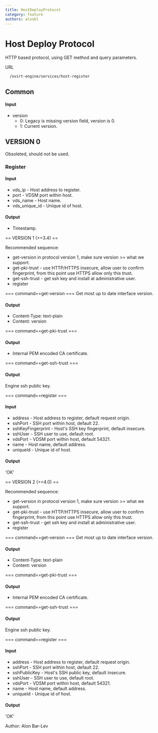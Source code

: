 ```yaml
---
title: HostDeployProtocol
category: feature
authors: alonbl
---
```


# Host Deploy Protocol

HTTP based protocol, using GET method and query parameters.

URL

      /ovirt-engine/services/host-register

## Common

#### Input

*   version
    -   0: Legacy is missing version field, version is 0.
    -   1: Current version.

## VERSION 0

Obsoleted, should not be used.

### Register

#### Input

*   vds_ip - Host address to register.
*   port - VDSM port within host.
*   vds_name - Host name.
*   vds_unique_id - Unique id of host.

#### Output

*   Timestamp.

== VERSION 1 (>=3.4) ==

Recommended sequence:

*   get-version in protocol version 1, make sure version >= what we support.
*   get-pki-trust - use HTTP/HTTPS insecure, allow user to confirm fingerprint, from this point use HTTPS allow only this trust.
*   get-ssh-trust - get ssh key and install at administrative user.
*   register

=== command==get-version === Get most up to date interface version.

#### Output

*   Content-Type: text-plain
*   Content: version

=== command==get-pki-trust ===

#### Output

*   Internal PEM encoded CA certificate.

=== command==get-ssh-trust ===

#### Output

Engine ssh public key.

=== command==register ===

#### Input

*   address - Host address to register, default request origin.
*   sshPort - SSH port within host, default 22.
*   sshKeyFingerprint - Host's SSH key fingerprint, default insecure.
*   sshUser - SSH user to use, default root.
*   vdsPort - VDSM port within host, default 54321.
*   name - Host name, default address.
*   uniqueId - Unique id of host.

#### Output

'OK'

== VERSION 2 (>=4.0) ==

Recommended sequence:

*   get-version in protocol version 1, make sure version >= what we support.
*   get-pki-trust - use HTTP/HTTPS insecure, allow user to confirm fingerprint, from this point use HTTPS allow only this trust.
*   get-ssh-trust - get ssh key and install at administrative user.
*   register

=== command==get-version === Get most up to date interface version.

#### Output

*   Content-Type: text-plain
*   Content: version

=== command==get-pki-trust ===

#### Output

*   Internal PEM encoded CA certificate.

=== command==get-ssh-trust ===

#### Output

Engine ssh public key.

=== command==register ===

#### Input

*   address - Host address to register, default request origin.
*   sshPort - SSH port within host, default 22.
*   sshPublicKey - Host's SSH public key, default insecure.
*   sshUser - SSH user to use, default root.
*   vdsPort - VDSM port within host, default 54321.
*   name - Host name, default address.
*   uniqueId - Unique id of host.

#### Output

'OK'

Author: Alon Bar-Lev
